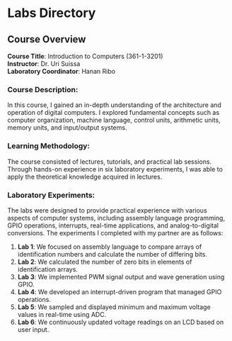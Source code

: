 # Labs Directory

## Course Overview
**Course Title**: Introduction to Computers (361-1-3201)  
**Instructor**: Dr. Uri Suissa  
**Laboratory Coordinator**: Hanan Ribo  

### Course Description:
In this course, I gained an in-depth understanding of the architecture and operation of digital computers. I explored fundamental concepts such as computer organization, machine language, control units, arithmetic units, memory units, and input/output systems.

### Learning Methodology:
The course consisted of lectures, tutorials, and practical lab sessions. Through hands-on experience in six laboratory experiments, I was able to apply the theoretical knowledge acquired in lectures.

### Laboratory Experiments:
The labs were designed to provide practical experience with various aspects of computer systems, including assembly language programming, GPIO operations, interrupts, real-time applications, and analog-to-digital conversions. The experiments I completed with my partner are as follows:

1. **Lab 1**: We focused on assembly language to compare arrays of identification numbers and calculate the number of differing bits.
2. **Lab 2**: We calculated the number of zero bits in elements of identification arrays.
3. **Lab 3**: We implemented PWM signal output and wave generation using GPIO.
4. **Lab 4**: We developed an interrupt-driven program that managed GPIO operations.
5. **Lab 5**: We sampled and displayed minimum and maximum voltage values in real-time using ADC.
6. **Lab 6**: We continuously updated voltage readings on an LCD based on user input.

